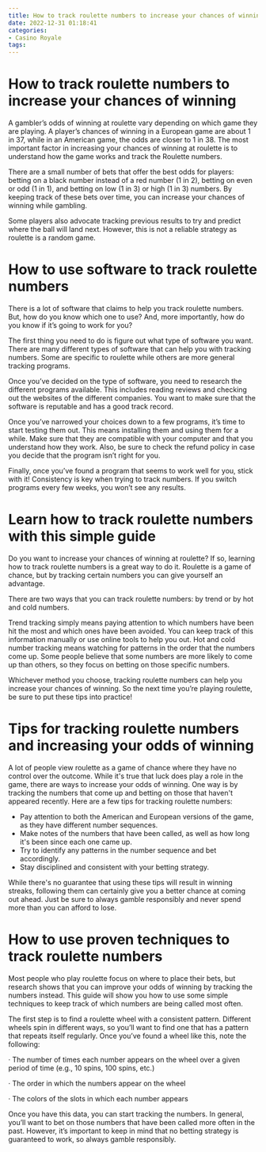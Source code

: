 ```yaml
---
title: How to track roulette numbers to increase your chances of winning 
date: 2022-12-31 01:18:41
categories:
- Casino Royale
tags:
---
```



#  How to track roulette numbers to increase your chances of winning 

A gambler’s odds of winning at roulette vary depending on which game they are playing. A player’s chances of winning in a European game are about 1 in 37, while in an American game, the odds are closer to 1 in 38. The most important factor in increasing your chances of winning at roulette is to understand how the game works and track the Roulette numbers.

There are a small number of bets that offer the best odds for players: betting on a black number instead of a red number (1 in 2), betting on even or odd (1 in 1), and betting on low (1 in 3) or high (1 in 3) numbers. By keeping track of these bets over time, you can increase your chances of winning while gambling.

Some players also advocate tracking previous results to try and predict where the ball will land next. However, this is not a reliable strategy as roulette is a random game.

#  How to use software to track roulette numbers 
There is a lot of software that claims to help you track roulette numbers. But, how do you know which one to use? And, more importantly, how do you know if it’s going to work for you?

The first thing you need to do is figure out what type of software you want. There are many different types of software that can help you with tracking numbers. Some are specific to roulette while others are more general tracking programs.

Once you’ve decided on the type of software, you need to research the different programs available. This includes reading reviews and checking out the websites of the different companies. You want to make sure that the software is reputable and has a good track record.

Once you’ve narrowed your choices down to a few programs, it’s time to start testing them out. This means installing them and using them for a while. Make sure that they are compatible with your computer and that you understand how they work. Also, be sure to check the refund policy in case you decide that the program isn’t right for you.

Finally, once you’ve found a program that seems to work well for you, stick with it! Consistency is key when trying to track numbers. If you switch programs every few weeks, you won’t see any results.

#  Learn how to track roulette numbers with this simple guide 

Do you want to increase your chances of winning at roulette? If so, learning how to track roulette numbers is a great way to do it. Roulette is a game of chance, but by tracking certain numbers you can give yourself an advantage.

There are two ways that you can track roulette numbers: by trend or by hot and cold numbers.

Trend tracking simply means paying attention to which numbers have been hit the most and which ones have been avoided. You can keep track of this information manually or use online tools to help you out. Hot and cold number tracking means watching for patterns in the order that the numbers come up. Some people believe that some numbers are more likely to come up than others, so they focus on betting on those specific numbers.

Whichever method you choose, tracking roulette numbers can help you increase your chances of winning. So the next time you’re playing roulette, be sure to put these tips into practice!

#  Tips for tracking roulette numbers and increasing your odds of winning 
A lot of people view roulette as a game of chance where they have no control over the outcome. While it's true that luck does play a role in the game, there are ways to increase your odds of winning. One way is by tracking the numbers that come up and betting on those that haven't appeared recently. Here are a few tips for tracking roulette numbers:

- Pay attention to both the American and European versions of the game, as they have different number sequences.
- Make notes of the numbers that have been called, as well as how long it's been since each one came up.
- Try to identify any patterns in the number sequence and bet accordingly.
- Stay disciplined and consistent with your betting strategy.

While there's no guarantee that using these tips will result in winning streaks, following them can certainly give you a better chance at coming out ahead. Just be sure to always gamble responsibly and never spend more than you can afford to lose.

#  How to use proven techniques to track roulette numbers

Most people who play roulette focus on where to place their bets, but research shows that you can improve your odds of winning by tracking the numbers instead. This guide will show you how to use some simple techniques to keep track of which numbers are being called most often.

The first step is to find a roulette wheel with a consistent pattern. Different wheels spin in different ways, so you’ll want to find one that has a pattern that repeats itself regularly. Once you’ve found a wheel like this, note the following:

· The number of times each number appears on the wheel over a given period of time (e.g., 10 spins, 100 spins, etc.)

· The order in which the numbers appear on the wheel

· The colors of the slots in which each number appears

Once you have this data, you can start tracking the numbers. In general, you’ll want to bet on those numbers that have been called more often in the past. However, it’s important to keep in mind that no betting strategy is guaranteed to work, so always gamble responsibly.